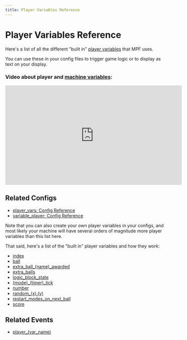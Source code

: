 ```yaml
---
title: Player Variables Reference
---
```


# Player Variables Reference

Here's a list of all the different "built in"
[player variables](../game_logic/players.md) that MPF uses.

You can use these in your config files to trigger game logic or to
display as text on your display.

### Video about player and [machine variables](../machine_vars/index.md):

<div class="video-wrapper">
<iframe width="560" height="315" src="https://www.youtube.com/embed/PUxEsNUGXPY" title="YouTube video player" frameborder="0" allow="accelerometer; autoplay; clipboard-write; encrypted-media; gyroscope; picture-in-picture" allowfullscreen></iframe>
</div>

## Related Configs

* [player_vars: Config Reference](../config/player_vars.md)
* [variable_player: Config Reference](../config/variable_player.md)

Note that you can also create your own player variables in your configs,
and most likely your machine will have several orders of magnitude more
player variables than this list here.

That said, here's a list of the "built in" player variables and how
they work:

* [index](_index.md)
* [ball](ball.md)
* [extra_ball_(name)_awarded](extra_ball_name_awarded.md)
* [extra_balls](extra_balls.md)
* [logic_block_state](logic_block_state.md)
* [(mode)\_(timer)\_tick](mode_timer_tick.md)
* [number](number.md)
* [random_(x).(y)](random_x.y.md)
* [restart_modes_on_next_ball](restart_modes_on_next_ball.md)
* [score](score.md)

## Related Events

* [player_(var_name)](../events/player_player_var.md)
